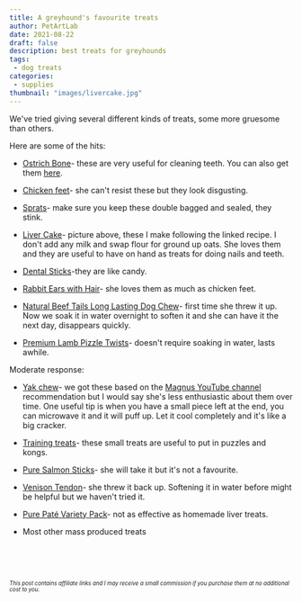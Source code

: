 ```yaml
---
title: A greyhound's favourite treats
author: PetArtLab
date: 2021-08-22    
draft: false
description: best treats for greyhounds
tags:
 - dog treats
categories:
 - supplies
thumbnail: "images/livercake.jpg"
---
```


We've tried giving several different kinds of treats, some more gruesome than others. 

Here are some of the hits:

* [Ostrich Bone](https://www.petplanet.co.uk/p35900/antos_ostrich_dino_bone.aspx)- these are very useful for cleaning teeth. You can also get them [here](https://www.jrpetproducts.com/shop/large-ostrich-bone/?v=79cba1185463).

* [Chicken feet](https://amzn.to/3zR9tQ4)- she can't resist these but they look disgusting.

* [Sprats](https://amzn.to/3BOHp03)- make sure you keep these double bagged and sealed, they stink.

* [Liver Cake](https://www.hearingdogs.org.uk/training-our-puppies/dog-treat-recipes/liver-cake/)- picture above, these I make following the linked recipe. I don't add any milk and swap flour for ground up oats. She loves them and they are useful to have on hand as treats for doing nails and teeth. 

* [Dental Sticks](https://www.petsathome.com/shop/en/pets/lilys-kitchen-woofbrush-natural-dental-large-breed-adult-dog-chews-7-pack)-they are like candy.

* [Rabbit Ears with Hair](https://www.jrpetproducts.com/shop/rabbit-ears-with-hair/?v=79cba1185463)- she loves them as much as chicken feet.

* [Natural Beef Tails Long Lasting Dog Chew](https://www.jrpetproducts.com/shop/beef-tails-for-dogs/?v=79cba1185463)- first time she threw it up. Now we soak it in water overnight to soften it and she can have it the next day, disappears quickly.

* [Premium Lamb Pizzle Twists](https://www.jrpetproducts.com/shop/premium-lamb-pizzle-twists/?v=79cba1185463)- doesn't require soaking in water, lasts awhile.

Moderate response:

* [Yak chew](https://www.zooplus.co.uk/shop/dogs/dog_treats_chews/chew_sticks/hard_chew_sticks/695314)- we got these based on the [Magnus YouTube channel](https://www.youtube.com/user/degsgunn) recommendation but I would say she's less enthusiastic about them over time. One useful tip is when you have a small piece left at the end, you can microwave it and it will puff up. Let it cool completely and it's like a big cracker.

* [Training treats](https://www.jrpetproducts.com/pure-training-treats-dog-treats/?v=79cba1185463)- these small treats are useful to put in puzzles and kongs.

* [Pure Salmon Sticks](https://www.jrpetproducts.com/shop/pure-salmon-sticks-50g/?v=79cba1185463)- she will take it but it's not a favourite. 

* [Venison Tendon](https://www.jrpetproducts.com/shop/venison-bundle/?v=79cba1185463)- she threw it back up. Softening it in water before might be helpful but we haven't tried it.

* [Pure Paté Variety Pack](https://www.jrpetproducts.com/shop/pure-pate-variety-pack-5x400g-1-x-chicken-turkey-salmon-beef-lamb/?v=79cba1185463)- not as effective as homemade liver treats.

* Most other mass produced treats

<br>


<br>


<br>



<sub><sup>_This post contains affiliate links and I may receive a small commission if you purchase them at no additional cost to you._</sup></sub>